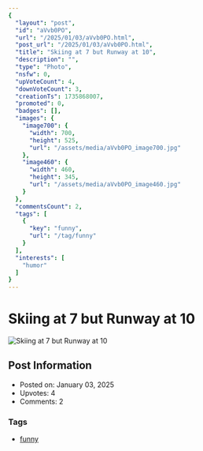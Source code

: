 ```yaml
---
{
  "layout": "post",
  "id": "aVvb0PO",
  "url": "/2025/01/03/aVvb0PO.html",
  "post_url": "/2025/01/03/aVvb0PO.html",
  "title": "Skiing at 7 but Runway at 10",
  "description": "",
  "type": "Photo",
  "nsfw": 0,
  "upVoteCount": 4,
  "downVoteCount": 3,
  "creationTs": 1735868007,
  "promoted": 0,
  "badges": [],
  "images": {
    "image700": {
      "width": 700,
      "height": 525,
      "url": "/assets/media/aVvb0PO_image700.jpg"
    },
    "image460": {
      "width": 460,
      "height": 345,
      "url": "/assets/media/aVvb0PO_image460.jpg"
    }
  },
  "commentsCount": 2,
  "tags": [
    {
      "key": "funny",
      "url": "/tag/funny"
    }
  ],
  "interests": [
    "humor"
  ]
}
---
```


# Skiing at 7 but Runway at 10

![Skiing at 7 but Runway at 10](/assets/media/aVvb0PO_image700.jpg)

## Post Information

- Posted on: January 03, 2025
- Upvotes: 4
- Comments: 2

### Tags

- [funny](/tag/funny)
